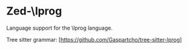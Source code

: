 # Zed-\lprog

Language support for the \lprog language.

Tree sitter grammar: [https://github.com/Gaspartcho/tree-sitter-lprog]
